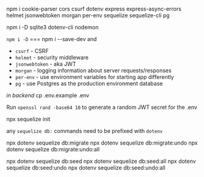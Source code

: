 npm i cookie-parser cors csurf dotenv express express-async-errors helmet jsonwebtoken morgan per-env sequelize sequelize-cli pg

npm i -D sqlite3 dotenv-cli nodemon

`npm i -D` === npm i --save-dev and 

- `csurf` - CSRF
- `helmet` - security middleware
- `jsonwebtoken` - aka JWT
- `morgan` - logging information about server requests/responses
- `per-env` - use environment variables for starting app differently
- `pg` - use Postgres as the production environment database


*in backend*
cp .env.example .env

Run `openssl rand -base64 10` to generate a random JWT secret for the .env

npx sequelize init

any `sequelize db:` commands need to be prefixed with `dotenv`

npx dotenv sequelize db:migrate
npx dotenv sequelize db:migrate:undo
npx dotenv sequelize db:migrate:undo:all

npx dotenv sequelize db:seed
npx dotenv sequelize db:seed:all
npx dotenv sequelize db:seed:undo
npx dotenv sequelize db:seed:undo:all